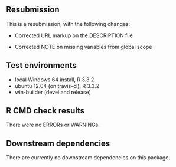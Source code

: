 ## Resubmission

This is a resubmission, with the following changes:

* Corrected URL markup on the DESCRIPTION file

* Corrected NOTE on missing variables from global scope

## Test environments
* local Windows 64 install, R 3.3.2
* ubuntu 12.04 (on travis-ci), R 3.3.2
* win-builder (devel and release)

## R CMD check results
There were no ERRORs or WARNINGs.

## Downstream dependencies

There are currently no downstream dependencies on this package.

